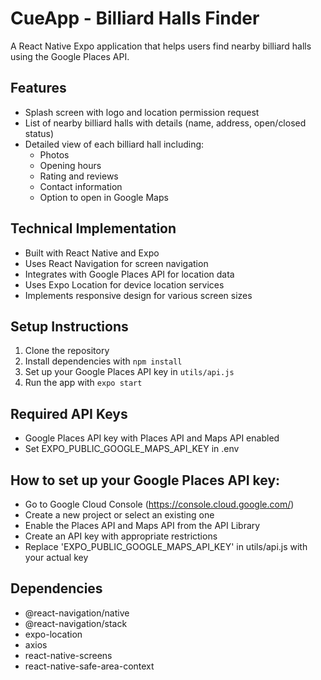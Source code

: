 # CueApp - Billiard Halls Finder

A React Native Expo application that helps users find nearby billiard halls using the Google Places API.

## Features

- Splash screen with logo and location permission request
- List of nearby billiard halls with details (name, address, open/closed status)
- Detailed view of each billiard hall including:
  - Photos
  - Opening hours
  - Rating and reviews
  - Contact information
  - Option to open in Google Maps

## Technical Implementation

- Built with React Native and Expo
- Uses React Navigation for screen navigation
- Integrates with Google Places API for location data
- Uses Expo Location for device location services
- Implements responsive design for various screen sizes

## Setup Instructions

1. Clone the repository
2. Install dependencies with `npm install`
3. Set up your Google Places API key in `utils/api.js`
4. Run the app with `expo start`

## Required API Keys

- Google Places API key with Places API and Maps API enabled
- Set EXPO_PUBLIC_GOOGLE_MAPS_API_KEY in .env

## How to set up your Google Places API key:
- Go to Google Cloud Console (https://console.cloud.google.com/)
- Create a new project or select an existing one
- Enable the Places API and Maps API from the API Library
- Create an API key with appropriate restrictions
- Replace 'EXPO_PUBLIC_GOOGLE_MAPS_API_KEY' in utils/api.js with your actual key

## Dependencies

- @react-navigation/native
- @react-navigation/stack
- expo-location
- axios
- react-native-screens
- react-native-safe-area-context